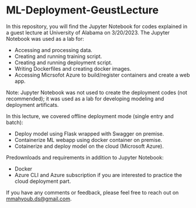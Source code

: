# ML-Deployment-GeustLecture
In this repository, you will find the Jupyter Notebook for codes explained in a guest lecture at University of Alabama on 3/20/2023. The Jupyter Notebook was used as a lab for:
- Accessing and processing data.
- Creating and running training script.
- Creating and running deployment script.
- Writing Dockerfiles and creating docker images.
- Accessing Micrsofot Azure to build/register containers and create a web app.

Note: Jupyter Notebook was not used to create the deployment codes (not recommended); it was used as a lab for developing modeling and deployment artificats. 

In this lecture, we covered offline deployment mode (single entry and batch):
  - Deploy model using Flask wrapped with Swagger on premise.
  - Containerize ML webapp using docker container on premise. 
  - Cotainerize and deploy model on the cloud (Microsoft Azure). 

Predownloads and requirements in addition to Jupyter Notebook:
- Docker 
- Azure CLI and Azure subscription if you are interested to practice the cloud deployment part. 

If you have any comments or feedback, please feel free to reach out on mmahyoub.ds@gmail.com.
